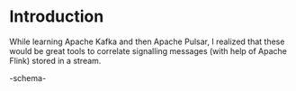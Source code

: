 # Introduction

While learning Apache Kafka and then Apache Pulsar, I realized that these would be great tools to correlate signalling messages (with help of Apache Flink) stored in a stream.

-schema-


